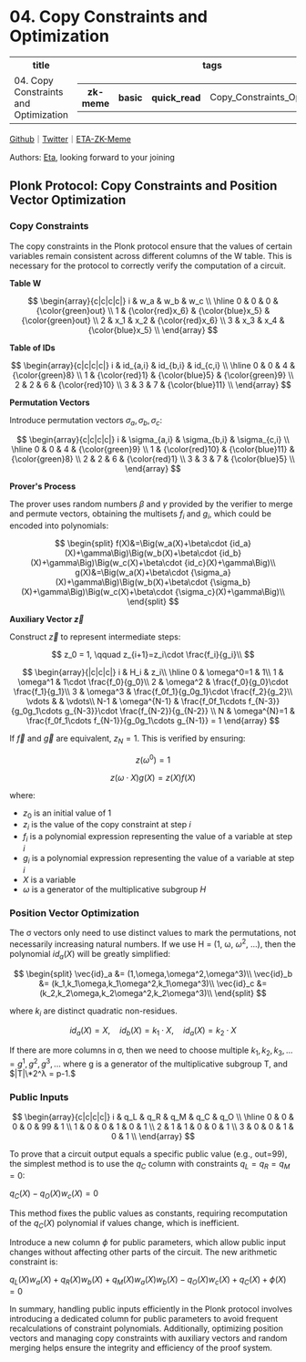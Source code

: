 # 04. Copy Constraints and Optimization

<table>
  <tr>
    <th>title</th>
    <th>tags</th>
  </tr>
  <tr>
    <td>04. Copy Constraints and Optimization</td>
    <td>
      <table>
        <tr>
          <th>zk-meme</th>
          <th>basic</th>
          <th>quick_read</th>
          <td>Copy_Constraints_Optimization</td>
        </tr>
      </table>
    </td>
  </tr>
</table>

[Github](https://github.com/ETAAcademy)｜[Twitter](https://twitter.com/ETAAcademy)｜[ETA-ZK-Meme](https://github.com/ETAAcademy/ETAAcademy-ZK-Meme)

Authors: [Eta](https://twitter.com/pwhattie), looking forward to your joining

## Plonk Protocol: Copy Constraints and Position Vector Optimization

### Copy Constraints

The copy constraints in the Plonk protocol ensure that the values of certain variables remain consistent across different columns of the W table. This is necessary for the protocol to correctly verify the computation of a circuit.

**Table W**

$$
\begin{array}{c|c|c|c|}
i & w_a & w_b & w_c  \\
\hline
0 & 0 & 0 & {\color{green}out} \\
1 & {\color{red}x_6} & {\color{blue}x_5} & {\color{green}out} \\
2 & x_1 & x_2 & {\color{red}x_6} \\
3 & x_3 & x_4 & {\color{blue}x_5} \\
\end{array}
$$

**Table of IDs**

$$
\begin{array}{c|c|c|c|}
i & id_{a,i} & id_{b,i} & id_{c,i}  \\
\hline
0 & 0 & 4 & {\color{green}8} \\
1 & {\color{red}1} & {\color{blue}5} & {\color{green}9} \\
2 & 2 & 6 & {\color{red}10} \\
3 & 3 & 7 & {\color{blue}11} \\
\end{array}
$$

**Permutation Vectors**

Introduce permutation vectors $\sigma_a, \sigma_b, \sigma_c:$

$$
\begin{array}{c|c|c|c|}
i & \sigma_{a,i} & \sigma_{b,i} & \sigma_{c,i}  \\
\hline
0 & 0 & 4 & {\color{green}9} \\
1 & {\color{red}10} & {\color{blue}11} & {\color{green}8} \\
2 & 2 & 6 & {\color{red}1} \\
3 & 3 & 7 & {\color{blue}5} \\
\end{array}
$$

**Prover's Process**

The prover uses random numbers $\beta$ and $\gamma$ provided by the verifier to merge and permute vectors, obtaining the multisets $f_i$ and $g_i$, which could be encoded into polynomials:

$$
\begin{split}
f(X)&=\Big(w_a(X)+\beta\cdot {id_a}(X)+\gamma\Big)\Big(w_b(X)+\beta\cdot {id_b}(X)+\gamma\Big)\Big(w_c(X)+\beta\cdot {id_c}(X)+\gamma\Big)\\
g(X)&=\Big(w_a(X)+\beta\cdot {\sigma_a}(X)+\gamma\Big)\Big(w_b(X)+\beta\cdot {\sigma_b}(X)+\gamma\Big)\Big(w_c(X)+\beta\cdot {\sigma_c}(X)+\gamma\Big)\\
\end{split}
$$

**Auxiliary Vector $\vec{z}$**

Construct $\vec{z}$ to represent intermediate steps:

$$
z_0 = 1, \qquad z_{i+1}=z_i\cdot \frac{f_i}{g_i}\\
$$

$$
\begin{array}{|c|c|c|}
i & H_i & z_i\\
\hline
0 & \omega^0=1 & 1\\
1 & \omega^1 & 1\cdot \frac{f_0}{g_0}\\
2 & \omega^2 & \frac{f_0}{g_0}\cdot \frac{f_1}{g_1}\\
3 & \omega^3 & \frac{f_0f_1}{g_0g_1}\cdot \frac{f_2}{g_2}\\
\vdots & & \vdots\\
N-1 & \omega^{N-1} & \frac{f_0f_1\cdots f_{N-3}}{g_0g_1\cdots g_{N-3}}\cdot \frac{f_{N-2}}{g_{N-2}} \\
N & \omega^{N}=1 & \frac{f_0f_1\cdots f_{N-1}}{g_0g_1\cdots g_{N-1}}  = 1
\end{array}
$$

If $\vec{f}$ and $\vec{g}$ are equivalent, $z_N = 1$. This is verified by ensuring:

$$
z(\omega^0) = 1
$$

$$
z(\omega\cdot X)g(X) = z(X)f(X)
$$

where:

- $z_0$ is an initial value of 1
- $z_i$ is the value of the copy constraint at step $i$
- $f_i$ is a polynomial expression representing the value of a variable at step $i$
- $g_i$ is a polynomial expression representing the value of a variable at step $i$
- $X$ is a variable
- $\omega$ is a generator of the multiplicative subgroup $H$

### Position Vector Optimization

The σ vectors only need to use distinct values to mark the permutations, not necessarily increasing natural numbers. If we use H = (1, ω, $ω^2,$ ...), then the polynomial ${id_a}(X)$ will be greatly simplified:

$$
\begin{split}
\vec{id}_a &= (1,\omega,\omega^2,\omega^3)\\
\vec{id}_b &= (k_1,k_1\omega,k_1\omega^2,k_1\omega^3)\\
\vec{id}_c &= (k_2,k_2\omega,k_2\omega^2,k_2\omega^3)\\
\end{split}
$$

where $k_i$ are distinct quadratic non-residues.

$$
id_a(X) = X, \quad id_b(X) = k_1 \cdot X, \quad id_a(X) = k_2 \cdot X
$$

If there are more columns in σ, then we need to choose multiple $k_1, k_2, k_3, ... = g^1, g^2, g^3, ...$ where g is a generator of the multiplicative subgroup T, and $|T|\*2^λ = p-1.$

### Public Inputs

$$
\begin{array}{c|c|c|c|}
i & q_L & q_R & q_M & q_C & q_O \\
\hline
0 & 0 & 0 & 0 & 99 & 1 \\
1 & 0 & 0 & 1 & 0 & 1 \\
2 & 1 & 1 & 0 & 0 & 1 \\
3 & 0 & 0 & 1 & 0 & 1 \\
\end{array}
$$

To prove that a circuit output equals a specific public value (e.g., out=99), the simplest method is to use the $q_C$ column with constraints $q_L = q_R = q_M = 0:$

$q_C(X) - q_O(X)w_c(X) = 0$

This method fixes the public values as constants, requiring recomputation of the $q_C(X)$ polynomial if values change, which is inefficient.

Introduce a new column $\phi$ for public parameters, which allow public input changes without affecting other parts of the circuit. The new arithmetic constraint is:

$q_L(X)w_a(X) + q_R(X)w_b(X) + q_M(X)w_a(X)w_b(X) - q_O(X)w_c(X) + q_C(X) + \phi(X) = 0$

In summary, handling public inputs efficiently in the Plonk protocol involves introducing a dedicated column for public parameters to avoid frequent recalculations of constraint polynomials. Additionally, optimizing position vectors and managing copy constraints with auxiliary vectors and random merging helps ensure the integrity and efficiency of the proof system.
